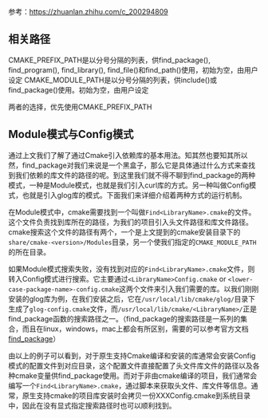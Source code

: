 参考：https://zhuanlan.zhihu.com/c_200294809


## 相关路径
CMAKE_PREFIX_PATH是以分号分隔的列表，供find_package(), find_program(), find_library(), find_file()和find_path()使用，初始为空，由用户设定
CMAKE_MODULE_PATH是以分号分隔的列表，供include()或 find_package()使用。初始为空，由用户设定
 
两者的选择，优先使用CMAKE_PREFIX_PATH


## Module模式与Config模式
通过上文我们了解了通过Cmake引入依赖库的基本用法。知其然也要知其所以然，find_package对我们来说是一个黑盒子，那么它是具体通过什么方式来查找到我们依赖的库文件的路径的呢。到这里我们就不得不聊到find_package的两种模式，一种是Module模式，也就是我们引入curl库的方式。另一种叫做Config模式，也就是引入glog库的模式。下面我们来详细介绍着两种方式的运行机制。


在Module模式中，cmake需要找到一个叫做`Find<LibraryName>.cmake`的文件。这个文件负责找到库所在的路径，为我们的项目引入头文件路径和库文件路径。cmake搜索这个文件的路径有两个，一个是上文提到的cmake安装目录下的`share/cmake-<version>/Modules`目录，另一个使我们指定的`CMAKE_MODULE_PATH`的所在目录。


如果Module模式搜索失败，没有找到对应的`Find<LibraryName>.cmake`文件，则转入Config模式进行搜索。它主要通过`<LibraryName>Config.cmake` or `<lower-case-package-name>-config.cmake`这两个文件来引入我们需要的库。以我们刚刚安装的glog库为例，在我们安装之后，它在`/usr/local/lib/cmake/glog/`目录下生成了`glog-config.cmake`文件，而`/usr/local/lib/cmake/<LibraryName>/`正是find_package函数的搜索路径之一。（find_package的搜索路径是一系列的集合，而且在linux，windows，mac上都会有所区别，需要的可以参考官方文档[find_package](https://cmake.org/cmake/help/latest/command/find_package.html)）


由以上的例子可以看到，对于原生支持Cmake编译和安装的库通常会安装Config模式的配置文件到对应目录，这个配置文件直接配置了头文件库文件的路径以及各种cmake变量供find_package使用。而对于非由cmake编译的项目，我们通常会编写一个`Find<LibraryName>.cmake`，通过脚本来获取头文件、库文件等信息。通常，原生支持cmake的项目库安装时会拷贝一份XXXConfig.cmake到系统目录中，因此在没有显式指定搜索路径时也可以顺利找到。